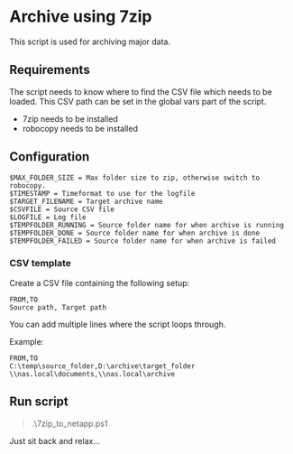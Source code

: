 # Archive using 7zip

This script is used for archiving major data.

## Requirements
The script needs to know where to find the CSV file which needs to be loaded.
This CSV path can be set in the global vars part of the script.
- 7zip needs to be installed
- robocopy needs to be installed

## Configuration
```
$MAX_FOLDER_SIZE = Max folder size to zip, otherwise switch to robocopy.
$TIMESTAMP = Timeformat to use for the logfile
$TARGET_FILENAME = Target archive name
$CSVFILE = Source CSV file
$LOGFILE = Log file
$TEMPFOLDER_RUNNING = Source folder name for when archive is running
$TEMPFOLDER_DONE = Source folder name for when archive is done
$TEMPFOLDER_FAILED = Source folder name for when archive is failed
```

### CSV template
Create a CSV file containing the following setup:
```
FROM,TO
Source path, Target path
```
You can add multiple lines where the script loops through.

Example:
```
FROM,TO
C:\temp\source_folder,D:\archive\target_folder
\\nas.local\documents,\\nas.local\archive
```

## Run script
> .\7zip_to_netapp.ps1

Just sit back and relax...